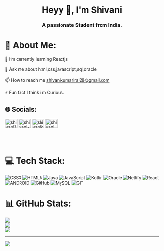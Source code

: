<h1 align="center">Heyy 👋, I'm Shivani</h1>
<h3 align="center">A passionate Student from India.</h3>

# 💫 About Me:
  🌱 I’m currently learning Reactjs<br><br>    💬 Ask me about html,css,javascript,sql,oracle<br><br>    📫 How to reach me shivanikumarirai28@gmail.com<br><br>    ⚡ Fun fact I think i m Curious.<br>


## 🌐 Socials:
<p align="left">
<a href="https://twitter.com/shivani17917246" target="blank"><img align="center" src="https://raw.githubusercontent.com/rahuldkjain/github-profile-readme-generator/master/src/images/icons/Social/twitter.svg" alt="shivani17917246" height="30" width="40" /></a>
<a href="https://linkedin.com/in/shivani-kumari-3b3004216" target="blank"><img align="center" src="https://raw.githubusercontent.com/rahuldkjain/github-profile-readme-generator/master/src/images/icons/Social/linked-in-alt.svg" alt="shivani-kumari-3b3004216" height="30" width="40" /></a>
<a href="https://www.hackerrank.com/shivanikumarira1" target="blank"><img align="center" src="https://raw.githubusercontent.com/rahuldkjain/github-profile-readme-generator/master/src/images/icons/Social/hackerrank.svg" alt="shivanikumarira1" height="30" width="40" /></a>
<a href="https://www.leetcode.com/shivani_2802" target="blank"><img align="center" src="https://raw.githubusercontent.com/rahuldkjain/github-profile-readme-generator/master/src/images/icons/Social/leet-code.svg" alt="shivani_2802" height="30" width="40" /></a>
</p>
<br><br> 

# 💻 Tech Stack:
![CSS3](https://img.shields.io/badge/css3-%231572B6.svg?style=plastic&logo=css3&logoColor=white) ![HTML5](https://img.shields.io/badge/html5-%23E34F26.svg?style=plastic&logo=html5&logoColor=white) ![Java](https://img.shields.io/badge/java-%23ED8B00.svg?style=plastic&logo=java&logoColor=white) ![JavaScript](https://img.shields.io/badge/javascript-%23323330.svg?style=plastic&logo=javascript&logoColor=%23F7DF1E) ![Kotlin](https://img.shields.io/badge/kotlin-%230095D5.svg?style=plastic&logo=kotlin&logoColor=white) ![Oracle](https://img.shields.io/badge/Oracle-F80000?style=plastic&logo=oracle&logoColor=white) ![Netlify](https://img.shields.io/badge/netlify-%23000000.svg?style=plastic&logo=netlify&logoColor=#00C7B7) ![React](https://img.shields.io/badge/react-%2320232a.svg?style=plastic&logo=react&logoColor=%2361DAFB) ![ANDROID](https://img.shields.io/badge/android-%2320232a.svg?style=plastic&logo=android&logoColor=%a4c639) ![GitHub](https://img.shields.io/badge/GitHub-%23121011.svg?style=plastic&logo=github&logoColor=white) ![MySQL](https://img.shields.io/badge/mysql-%2300f.svg?style=plastic&logo=mysql&logoColor=white) ![GIT](https://img.shields.io/badge/Git-fc6d26?style=plastic&logo=git&logoColor=white)
# 📊 GitHub Stats:
![](https://github-readme-stats.vercel.app/api?username=shivanirai28&theme=radical&hide_border=false&include_all_commits=true&count_private=true)<br/>
![](https://github-readme-streak-stats.herokuapp.com/?user=shivanirai28&theme=radical&hide_border=false)<br/>
![](https://github-readme-stats.vercel.app/api/top-langs/?username=shivanirai28&theme=radical&hide_border=false&include_all_commits=true&count_private=true&layout=compact)

---
[![](https://visitcount.itsvg.in/api?id=shivanirai28&icon=0&color=0)](https://visitcount.itsvg.in)

<!-- Proudly created with GPRM ( https://gprm.itsvg.in ) -->
